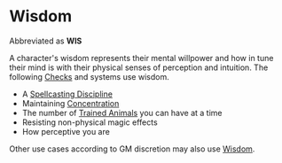 # Wisdom

Abbreviated as **WIS**

A character's wisdom represents their mental willpower and how in tune their mind is with their physical senses of perception and intuition. The following [Checks](../../Game%20Procedures/Core%20Procedures/Check.md) and systems use wisdom.

- A [Spellcasting Discipline](../../Magic/Spellcasting/The%20Spellcasting%20Disciplines/Spellcasting%20Disciplines.md)
- Maintaining [Concentration](../../Magic/Spellcasting/Concentration.md)
- The number of [Trained Animals](../../Items/Gear/Trained%20Animals.md) you can have at a time
- Resisting non-physical magic effects
- How perceptive you are

Other use cases according to GM discretion may also use [Wisdom](Wisdom.md).
